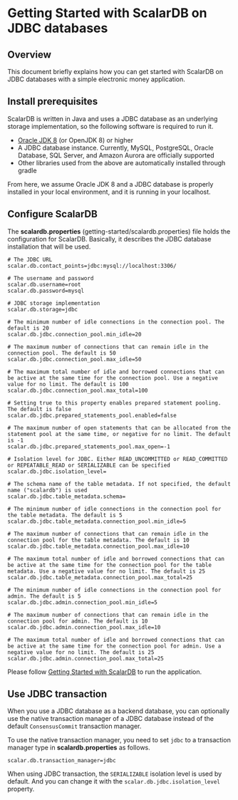 # Getting Started with ScalarDB on JDBC databases

## Overview
This document briefly explains how you can get started with ScalarDB on JDBC databases with a simple electronic money application.

## Install prerequisites

ScalarDB is written in Java and uses a JDBC database as an underlying storage implementation, so the following software is required to run it.

* [Oracle JDK 8](https://www.oracle.com/technetwork/java/javase/downloads/jdk8-downloads-2133151.html) (or OpenJDK 8) or higher
* A JDBC database instance. Currently, MySQL, PostgreSQL, Oracle Database, SQL Server, and Amazon Aurora are officially supported
* Other libraries used from the above are automatically installed through gradle

From here, we assume Oracle JDK 8 and a JDBC database is properly installed in your local environment, and it is running in your localhost.

## Configure ScalarDB

The **scalardb.properties** (getting-started/scalardb.properties) file holds the configuration for ScalarDB. Basically, it describes the JDBC database installation that will be used.

```properties
# The JDBC URL
scalar.db.contact_points=jdbc:mysql://localhost:3306/

# The username and password
scalar.db.username=root
scalar.db.password=mysql

# JDBC storage implementation
scalar.db.storage=jdbc

# The minimum number of idle connections in the connection pool. The default is 20
scalar.db.jdbc.connection_pool.min_idle=20

# The maximum number of connections that can remain idle in the connection pool. The default is 50
scalar.db.jdbc.connection_pool.max_idle=50

# The maximum total number of idle and borrowed connections that can be active at the same time for the connection pool. Use a negative value for no limit. The default is 100
scalar.db.jdbc.connection_pool.max_total=100

# Setting true to this property enables prepared statement pooling. The default is false
scalar.db.jdbc.prepared_statements_pool.enabled=false

# The maximum number of open statements that can be allocated from the statement pool at the same time, or negative for no limit. The default is -1
scalar.db.jdbc.prepared_statements_pool.max_open=-1

# Isolation level for JDBC. Either READ_UNCOMMITTED or READ_COMMITTED or REPEATABLE_READ or SERIALIZABLE can be specified
scalar.db.jdbc.isolation_level=

# The schema name of the table metadata. If not specified, the default name ("scalardb") is used
scalar.db.jdbc.table_metadata.schema=

# The minimum number of idle connections in the connection pool for the table metadata. The default is 5
scalar.db.jdbc.table_metadata.connection_pool.min_idle=5

# The maximum number of connections that can remain idle in the connection pool for the table metadata. The default is 10
scalar.db.jdbc.table_metadata.connection_pool.max_idle=10

# The maximum total number of idle and borrowed connections that can be active at the same time for the connection pool for the table metadata. Use a negative value for no limit. The default is 25
scalar.db.jdbc.table_metadata.connection_pool.max_total=25

# The minimum number of idle connections in the connection pool for admin. The default is 5
scalar.db.jdbc.admin.connection_pool.min_idle=5

# The maximum number of connections that can remain idle in the connection pool for admin. The default is 10
scalar.db.jdbc.admin.connection_pool.max_idle=10

# The maximum total number of idle and borrowed connections that can be active at the same time for the connection pool for admin. Use a negative value for no limit. The default is 25
scalar.db.jdbc.admin.connection_pool.max_total=25
```

Please follow [Getting Started with ScalarDB](getting-started-with-scalardb.md) to run the application.

## Use JDBC transaction

When you use a JDBC database as a backend database, you can optionally use the native transaction manager of a JDBC database instead of the default `ConsensusCommit` transaction manager.

To use the native transaction manager, you need to set `jdbc` to a transaction manager type in **scalardb.properties** as follows.

```properties
scalar.db.transaction_manager=jdbc
```

When using JDBC transaction, the `SERIALIZABLE` isolation level is used by default.
And you can change it with the `scalar.db.jdbc.isolation_level` property.
